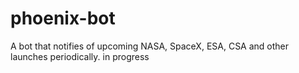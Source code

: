 # phoenix-bot

A bot that notifies of upcoming NASA, SpaceX, ESA, CSA and other launches periodically. 
in progress
